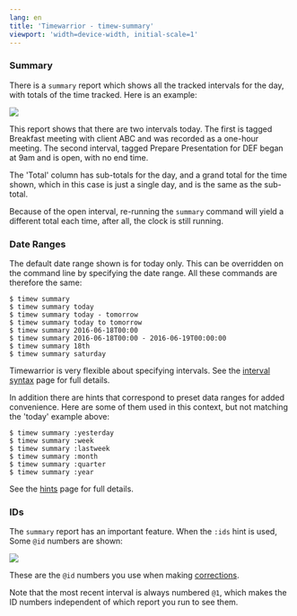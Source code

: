 ```yaml
---
lang: en
title: 'Timewarrior - timew-summary'
viewport: 'width=device-width, initial-scale=1'
---
```


### Summary

There is a `summary` report which shows all the tracked intervals for
the day, with totals of the time tracked. Here is an example:

![](/images/summary1.png)

This report shows that there are two intervals today. The first is
tagged Breakfast meeting with client ABC and was recorded as a one-hour
meeting. The second interval, tagged Prepare Presentation for DEF began
at 9am and is open, with no end time.

The \'Total\' column has sub-totals for the day, and a grand total for
the time shown, which in this case is just a single day, and is the same
as the sub-total.

Because of the open interval, re-running the `summary` command will
yield a different total each time, after all, the clock is still
running.

### Date Ranges

The default date range shown is for today only. This can be overridden
on the command line by specifying the date range. All these commands are
therefore the same:

    $ timew summary
    $ timew summary today
    $ timew summary today - tomorrow
    $ timew summary today to tomorrow
    $ timew summary 2016-06-18T00:00
    $ timew summary 2016-06-18T00:00 - 2016-06-19T00:00:00
    $ timew summary 18th
    $ timew summary saturday

Timewarrior is very flexible about specifying intervals. See the
[interval syntax](/docs/interval.html) page for full details.

In addition there are hints that correspond to preset data ranges for
added convenience. Here are some of them used in this context, but not
matching the \'today\' example above:

    $ timew summary :yesterday
    $ timew summary :week
    $ timew summary :lastweek
    $ timew summary :month
    $ timew summary :quarter
    $ timew summary :year

See the [hints](/docs/hints.html) page for full details.

### IDs

The `summary` report has an important feature. When the `:ids` hint is
used, Some `@id` numbers are shown:

![](/images/summary2.png)

These are the `@id` numbers you use when making
[corrections](/docs/corrections.html).

Note that the most recent interval is always numbered `@1`, which makes
the ID numbers independent of which report you run to see them.
